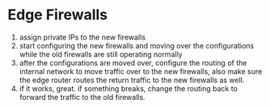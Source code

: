 
# Edge Firewalls
1. assign private IPs to the new firewalls
2. start configuring the new firewalls and moving over the configurations while the old firewalls are still operating normally
3. after the configurations are moved over, configure the routing of the internal network to move traffic over to the new firewalls, also make sure the edge router routes the return traffic to the new firewalls as well.
4. if it works, great. if something breaks, change the routing back to forward the traffic to the old firewalls.
